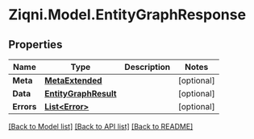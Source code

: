 
# Ziqni.Model.EntityGraphResponse

## Properties

Name | Type | Description | Notes
------------ | ------------- | ------------- | -------------
**Meta** | [**MetaExtended**](MetaExtended.md) |  | [optional] 
**Data** | [**EntityGraphResult**](EntityGraphResult.md) |  | [optional] 
**Errors** | [**List&lt;Error&gt;**](Error.md) |  | [optional] 

[[Back to Model list]](../README.md#documentation-for-models)
[[Back to API list]](../README.md#documentation-for-api-endpoints)
[[Back to README]](../README.md)

